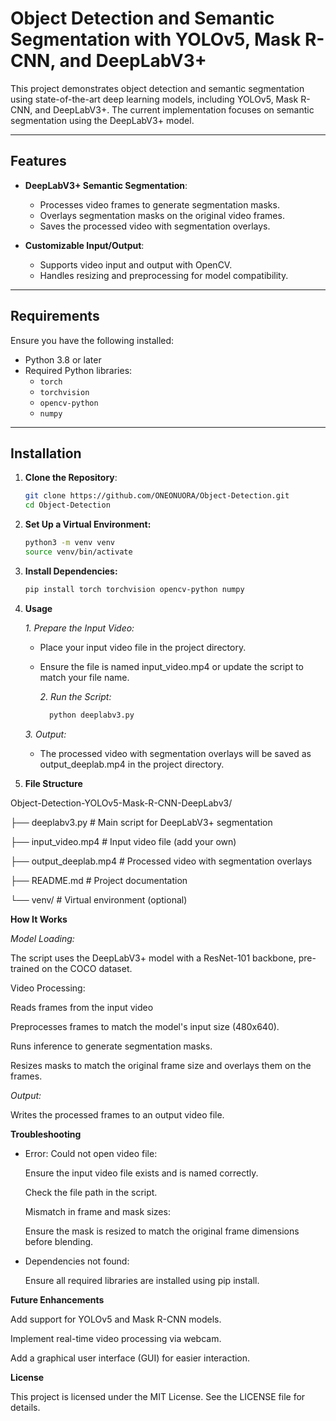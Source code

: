 # Object Detection and Semantic Segmentation with YOLOv5, Mask R-CNN, and DeepLabV3+

This project demonstrates object detection and semantic segmentation using state-of-the-art deep learning models, including YOLOv5, Mask R-CNN, and DeepLabV3+. The current implementation focuses on semantic segmentation using the DeepLabV3+ model.

---

## Features

- **DeepLabV3+ Semantic Segmentation**:
  - Processes video frames to generate segmentation masks.
  - Overlays segmentation masks on the original video frames.
  - Saves the processed video with segmentation overlays.

- **Customizable Input/Output**:
  - Supports video input and output with OpenCV.
  - Handles resizing and preprocessing for model compatibility.

---

## Requirements

Ensure you have the following installed:

- Python 3.8 or later
- Required Python libraries:
  - `torch`
  - `torchvision`
  - `opencv-python`
  - `numpy`

---

## Installation

1. **Clone the Repository**:
   ```bash
   git clone https://github.com/ONEONUORA/Object-Detection.git
   cd Object-Detection

2. **Set Up a Virtual Environment:**
   ```bash
   python3 -m venv venv
   source venv/bin/activate
3. **Install Dependencies:**
   ```bash
   pip install torch torchvision opencv-python numpy
4. **Usage**

     *1. Prepare the Input Video:*

   - Place your input video file in the project directory.
   - Ensure the file is named input_video.mp4 or update the script to 
      match your file name.

     *2. Run the Script:*
       ```bash
         python deeplabv3.py

    *3. Output:*

    - The processed video with segmentation overlays will be saved as 
      output_deeplab.mp4 in the project directory.

5. **File Structure**

Object-Detection-YOLOv5-Mask-R-CNN-DeepLabv3/


├── deeplabv3.py          # Main script for DeepLabV3+ segmentation

├── input_video.mp4       # Input video file (add your own)

├── output_deeplab.mp4    # Processed video with segmentation overlays

├── README.md             # Project documentation

└── venv/                 # Virtual environment (optional)


**How It Works**

*Model Loading:*

The script uses the DeepLabV3+ model with a ResNet-101 backbone, pre-trained on the COCO dataset.

Video Processing:

Reads frames from the input video

Preprocesses frames to match the model's input size (480x640).

Runs inference to generate segmentation masks.

Resizes masks to match the original frame size and overlays them on the frames.

*Output:*

Writes the processed frames to an output video file.

**Troubleshooting**

- Error: Could not open video file:

    Ensure the input video file exists and is named correctly.

    Check the file path in the script.

    Mismatch in frame and mask sizes:

    Ensure the mask is resized to match the original frame dimensions before 
    blending.

- Dependencies not found:

  Ensure all required libraries are installed using pip install.

**Future Enhancements**

Add support for YOLOv5 and Mask R-CNN models.

Implement real-time video processing via webcam.

Add a graphical user interface (GUI) for easier interaction.

**License**

This project is licensed under the MIT License. See the LICENSE file for details.
